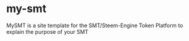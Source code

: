 # my-smt
MySMT is a site template for the SMT/Steem-Engine Token Platform to explain the purpose of your SMT
